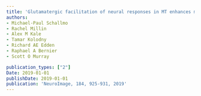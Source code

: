 ```yaml
---
title: 'Glutamatergic facilitation of neural responses in MT enhances motion perception in humans'
authors: 
- Michael-Paul Schallmo
- Rachel Millin
- Alex M Kale
- Tamar Kolodny
- Richard AE Edden
- Raphael A Bernier
- Scott O Murray

publication_types: ["2"]
Date: 2019-01-01
publishDate: 2019-01-01
publication: 'NeuroImage, 184, 925-931, 2019'
---
```

